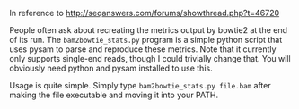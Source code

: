In reference to http://seqanswers.com/forums/showthread.php?t=46720

People often ask about recreating the metrics output by bowtie2 at the end of its run. The `bam2bowtie_stats.py` program is a simple python script that uses pysam to parse and reproduce these metrics. Note that it currently only supports single-end reads, though I could trivially change that. You will obviously need python and pysam installed to use this.

Usage is quite simple. Simply type `bam2bowtie_stats.py file.bam` after making the file executable and moving it into your PATH.
